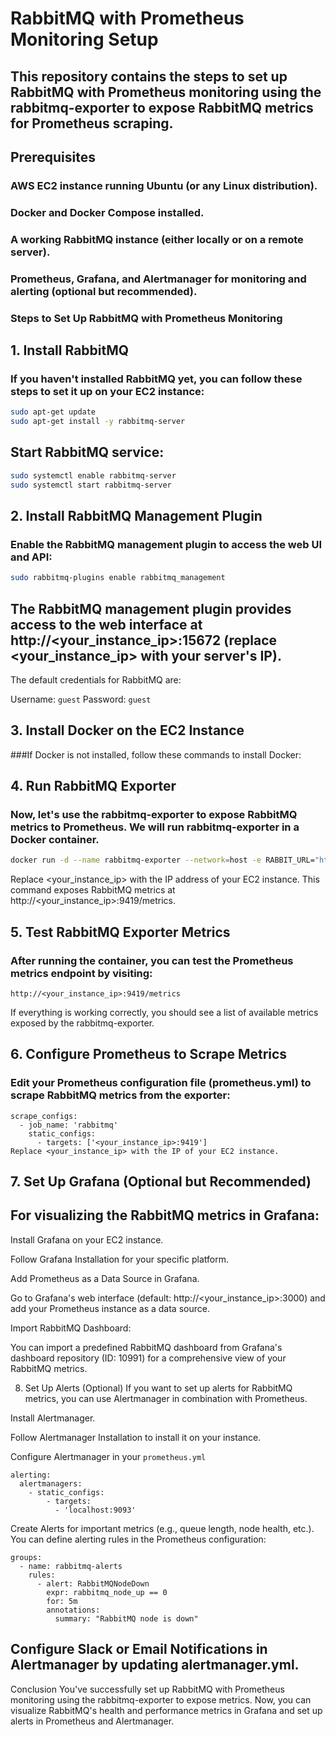 # RabbitMQ with Prometheus Monitoring Setup
## This repository contains the steps to set up RabbitMQ with Prometheus monitoring using the rabbitmq-exporter to expose RabbitMQ metrics for Prometheus scraping.

## Prerequisites
### AWS EC2 instance running Ubuntu (or any Linux distribution).
### Docker and Docker Compose installed.
### A working RabbitMQ instance (either locally or on a remote server).
### Prometheus, Grafana, and Alertmanager for monitoring and alerting (optional but recommended).
### Steps to Set Up RabbitMQ with Prometheus Monitoring

## 1. Install RabbitMQ
### If you haven't installed RabbitMQ yet, you can follow these steps to set it up on your EC2 instance:

```bash
sudo apt-get update
sudo apt-get install -y rabbitmq-server
```

## Start RabbitMQ service:
```bash
sudo systemctl enable rabbitmq-server
sudo systemctl start rabbitmq-server
```

## 2. Install RabbitMQ Management Plugin
### Enable the RabbitMQ management plugin to access the web UI and API:
```bash
sudo rabbitmq-plugins enable rabbitmq_management
```
## The RabbitMQ management plugin provides access to the web interface at http://<your_instance_ip>:15672 (replace <your_instance_ip> with your server's IP).

The default credentials for RabbitMQ are:

Username: `guest`
Password: `guest`
## 3. Install Docker on the EC2 Instance
###If Docker is not installed, follow these commands to install Docker:

## 4. Run RabbitMQ Exporter
### Now, let's use the rabbitmq-exporter to expose RabbitMQ metrics to Prometheus. We will run rabbitmq-exporter in a Docker container.
```bash
docker run -d --name rabbitmq-exporter --network=host -e RABBIT_URL="http://13.201.81.35:15672" -e RABBIT_USER="guest" -e RABBIT_PASSWORD="guest"  kbudde/rabbitmq-exporter
```

Replace <your_instance_ip> with the IP address of your EC2 instance.
This command exposes RabbitMQ metrics at http://<your_instance_ip>:9419/metrics.

## 5. Test RabbitMQ Exporter Metrics
### After running the container, you can test the Prometheus metrics endpoint by visiting:

`http://<your_instance_ip>:9419/metrics`

If everything is working correctly, you should see a list of available metrics exposed by the rabbitmq-exporter.

## 6. Configure Prometheus to Scrape Metrics
### Edit your Prometheus configuration file (prometheus.yml) to scrape RabbitMQ metrics from the exporter:
```
scrape_configs:
  - job_name: 'rabbitmq'
    static_configs:
      - targets: ['<your_instance_ip>:9419']
Replace <your_instance_ip> with the IP of your EC2 instance.
```


## 7. Set Up Grafana (Optional but Recommended)
## For visualizing the RabbitMQ metrics in Grafana:

Install Grafana on your EC2 instance.

Follow Grafana Installation for your specific platform.

Add Prometheus as a Data Source in Grafana.

Go to Grafana's web interface (default: http://<your_instance_ip>:3000) and add your Prometheus instance as a data source.

Import RabbitMQ Dashboard:

You can import a predefined RabbitMQ dashboard from Grafana's dashboard repository (ID: 10991) for a comprehensive view of your RabbitMQ metrics.

8. Set Up Alerts (Optional)
If you want to set up alerts for RabbitMQ metrics, you can use Alertmanager in combination with Prometheus.

Install Alertmanager.

Follow Alertmanager Installation to install it on your instance.

Configure Alertmanager in your `prometheus.yml`
```
alerting:
  alertmanagers:
    - static_configs:
        - targets:
          - 'localhost:9093'
```
Create Alerts for important metrics (e.g., queue length, node health, etc.). You can define alerting rules in the Prometheus configuration:
```
groups:
  - name: rabbitmq-alerts
    rules:
      - alert: RabbitMQNodeDown
        expr: rabbitmq_node_up == 0
        for: 5m
        annotations:
          summary: "RabbitMQ node is down"
```
## Configure Slack or Email Notifications in Alertmanager by updating alertmanager.yml.


Conclusion
You've successfully set up RabbitMQ with Prometheus monitoring using the rabbitmq-exporter to expose metrics. Now, you can visualize RabbitMQ's health and performance metrics in Grafana and set up alerts in Prometheus and Alertmanager.
